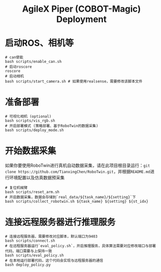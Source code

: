 <h1 style="text-align:center">AgileX Piper (COBOT-Magic) Deployment</h1>

# 启动ROS、相机等
```
# can使能
bash scripts/enable_can.sh
# 启动roscore
roscore
# 启动相机
bash scripts/start_camera.sh # 如果使用realsense，需要修改该脚本文件
```

# 准备部署
```
# 可视化相机 (optional)
bash scripts/vis_rgb.sh
# 开启部署模式 (策略部署、基于RoboTwin的数据采集)
bash scripts/deploy_mode.sh
```

# 开始数据采集
如果你要使用RoboTwin进行真机自动数据采集，请在此项目根目录运行：`git clone https://github.com/TianxingChen/RoboTwin.git`，并根据`README.md`进行环境配置以及仿真数据预采集

```
# 复位机械臂
bash scripts/reset_arm.sh
# 开启数据采集，数据会存储到`real_data/${task_name}/${setting}`下
bash scripts/collect_robotwin.sh ${task_name} ${setting} ${st_idx}
```

# 连接远程服务器进行推理服务
```
# 连接远程服务器，需要修改对应脚本，默认端口为9403
bash scripts/connect.sh 
# 在远程服务器运行`eval_policy.sh`，开启推理服务，具体算法需要对应修改端口与部署代码，端口需要与上保持一致
bash scripts/eval_policy.sh
# 在本地运行部署代码，这个代码会实现与远程服务器的通信
bash deploy_policy.py
```